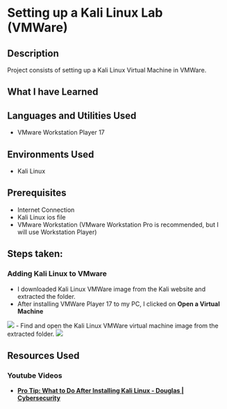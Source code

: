 <h1>Setting up a Kali Linux Lab (VMWare)</h1>


<h2>Description</h2>
Project consists of setting up a Kali Linux Virtual Machine in VMWare.
<br/>

<h2>What I have Learned</h2>


<h2>Languages and Utilities Used</h2>

- VMware Workstation Player 17

<h2>Environments Used </h2>

- Kali Linux

<h2>Prerequisites</h2>

- Internet Connection
- Kali Linux ios file
- VMware Workstation (VMware Workstation Pro is recommended, but I will use Workstation Player)

<h2>Steps taken:</h2>

<h3>Adding Kali Linux to VMware</h3>

- I downloaded Kali Linux VMWare image from the Kali website and extracted the folder.
- After installing VMWare Player 17 to my PC, I clicked on <b>Open a Virtual Machine</b>
<img src='https://i.imgur.com/6ZzjkQY.png'>
- Find and open the Kali Linux VMWare virtual machine image from the extracted folder.
<img src='https://i.imgur.com/QMN2Ud6.png'>

<h2>Resources Used</h2>

<h3>Youtube Videos</h3>

- <a href='https://www.youtube.com/watch?v=Vos7DCTqvSM'><b>Pro Tip: What to Do After Installing Kali Linux - Douglas | Cybersecurity</b></a>


<!--
 ```diff
- text in red
+ text in green
! text in orange
# text in gray
@@ text in purple (and bold)@@
```

